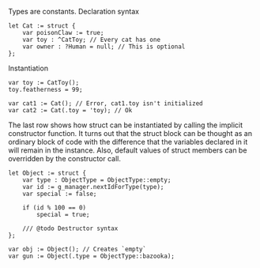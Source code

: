 Types are constants.
Declaration syntax

	let Cat := struct {
		var poisonClaw := true;
		var toy : ^CatToy; // Every cat has one
		var owner : ?Human = null; // This is optional
	};

Instantiation

	var toy := CatToy();
	toy.featherness = 99;

	var cat1 := Cat(); // Error, cat1.toy isn't initialized
	var cat2 := Cat(.toy = 'toy); // Ok

The last row shows how struct can be instantiated by calling the implicit constructor function. It turns out that the struct block can be thought as an ordinary block of code with the difference that the variables declared in it will remain in the instance. Also, default values of struct members can be overridden by the constructor call.

	let Object := struct {
		var type : ObjectType = ObjectType::empty;
		var id := g_manager.nextIdForType(type);
		var special := false;

		if (id % 100 == 0)
			special = true;

		/// @todo Destructor syntax
	};

	var obj := Object(); // Creates `empty`
	var gun := Object(.type = ObjectType::bazooka);

